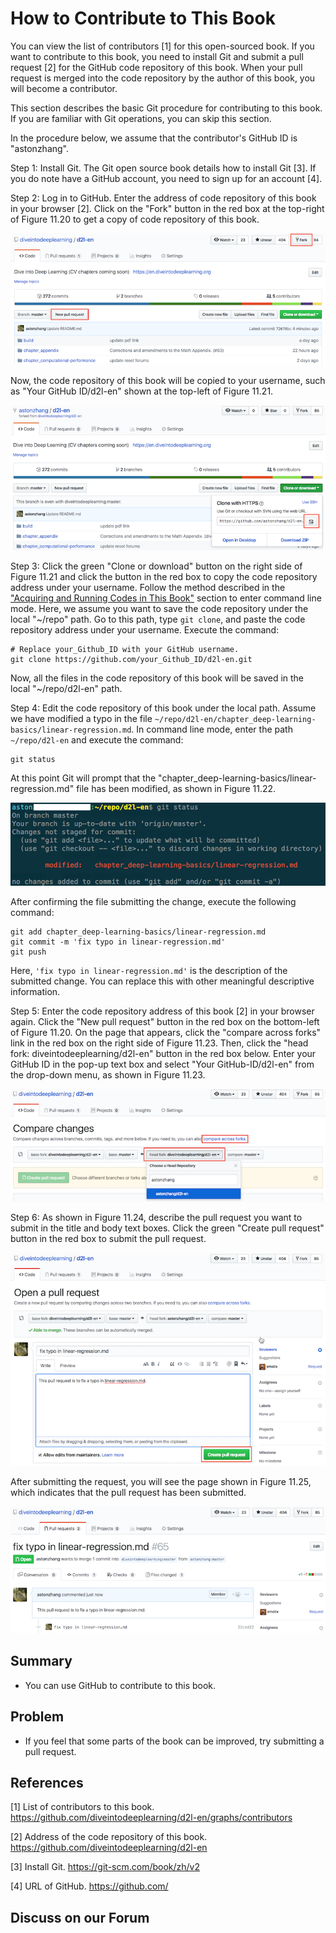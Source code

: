 # How to Contribute to This Book

You can view the list of contributors [1] for this open-sourced book. If you want to contribute to this book, you need to install Git and submit a pull request [2] for the GitHub code repository of this book. When your pull request is merged into the code repository by the author of this book, you will become a contributor.

This section describes the basic Git procedure for contributing to this book. If you are familiar with Git operations, you can skip this section.

In the procedure below, we assume that the contributor's GitHub ID is "astonzhang".

Step 1: Install Git. The Git open source book details how to install Git [3]. If you do note have a GitHub account, you need to sign up for an account [4].

Step 2: Log in to GitHub. Enter the address of code repository of this book in your browser [2]. Click on the "Fork" button in the red box at the top-right of Figure 11.20 to get a copy of code repository of this book.

![The code repository page.](../img/contrib01.png)


Now, the code repository of this book will be copied to your username, such as "Your GitHub ID/d2l-en" shown at the top-left of Figure 11.21.

![Copy the code repository.](../img/contrib02.png)


Step 3: Click the green "Clone or download" button on the right side of Figure 11.21 and click the button in the red box to copy the code repository address under your username. Follow the method described in the ["Acquiring and Running Codes in This Book"](../chapter_prerequisite/install.md) section to enter command line mode. Here, we assume you want to save the code repository under the local "~/repo" path. Go to this path, type `git clone`, and paste the code repository address under your username. Execute the command:

```
# Replace your_Github_ID with your GitHub username.
git clone https://github.com/your_Github_ID/d2l-en.git
```

Now, all the files in the code repository of this book will be saved in the local "~/repo/d2l-en" path.


Step 4: Edit the code repository of this book under the local path. Assume we have modified a typo in the file `~/repo/d2l-en/chapter_deep-learning-basics/linear-regression.md`. In command line mode, enter the path `~/repo/d2l-en` and execute the command:

```
git status
```

At this point Git will prompt that the "chapter_deep-learning-basics/linear-regression.md" file has been modified, as shown in Figure 11.22.

![Git prompts that the chapter_deep-learning-basics/linear-regression.md file has been modified.](../img/contrib03.png)

After confirming the file submitting the change, execute the following command:

```
git add chapter_deep-learning-basics/linear-regression.md
git commit -m 'fix typo in linear-regression.md'
git push
```

Here, `'fix typo in linear-regression.md'` is the description of the submitted change. You can replace this with other meaningful descriptive information.

Step 5: Enter the code repository address of this book [2] in your browser again. Click the "New pull request" button in the red box on the bottom-left of Figure 11.20. On the page that appears, click the "compare across forks" link in the red box on the right side of Figure 11.23. Then, click the "head fork: diveintodeeplearning/d2l-en" button in the red box below. Enter your GitHub ID in the pop-up text box and select "Your GitHub-ID/d2l-en" from the drop-down menu, as shown in Figure 11.23.

![Select the code repository where the source of the change is located.](../img/contrib04.png)


Step 6: As shown in Figure 11.24, describe the pull request you want to submit in the title and body text boxes. Click the green "Create pull request" button in the red box to submit the pull request.

![Describe and submit a pull request.](../img/contrib05.png)


After submitting the request, you will see the page shown in Figure 11.25, which indicates that the pull request has been submitted.

![The pull request has been submitted.](../img/contrib06.png)


## Summary

* You can use GitHub to contribute to this book.


## Problem

* If you feel that some parts of the book can be improved, try submitting a pull request.


## References

[1] List of contributors to this book. https://github.com/diveintodeeplearning/d2l-en/graphs/contributors

[2] Address of the code repository of this book. https://github.com/diveintodeeplearning/d2l-en

[3] Install Git. https://git-scm.com/book/zh/v2

[4] URL of GitHub. https://github.com/

## Discuss on our Forum

<div id="discuss" topic_id="2401"></div>
